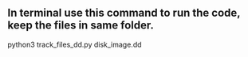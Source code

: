 ## In terminal use this command to run the code, keep the files in same folder.
python3 track_files_dd.py disk_image.dd
